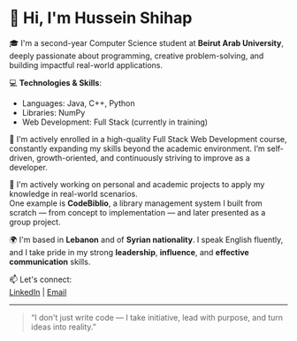 # 👋 Hi, I'm Hussein Shihap

🎓 I'm a second-year Computer Science student at **Beirut Arab University**, deeply passionate about programming, creative problem-solving, and building impactful real-world applications.

💻 **Technologies & Skills**:
- Languages: Java, C++, Python
- Libraries: NumPy
- Web Development: Full Stack (currently in training)

🚀 I'm actively enrolled in a high-quality Full Stack Web Development course, constantly expanding my skills beyond the academic environment. I’m self-driven, growth-oriented, and continuously striving to improve as a developer.

📘 I'm actively working on personal and academic projects to apply my knowledge in real-world scenarios.  
One example is **CodeBiblio**, a library management system I built from scratch — from concept to implementation — and later presented as a group project.

🌍 I'm based in **Lebanon** and of **Syrian nationality**. I speak English fluently, and I take pride in my strong **leadership**, **influence**, and **effective communication** skills.

📫 Let's connect:  
[LinkedIn](#) | [Email](mailto:you@example.com)

---

> “I don't just write code — I take initiative, lead with purpose, and turn ideas into reality.”

